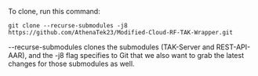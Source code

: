To clone, run this command:

`
git clone --recurse-submodules -j8 https://github.com/AthenaTek23/Modified-Cloud-RF-TAK-Wrapper.git
`

--recurse-submodules clones the submodules (TAK-Server and REST-API-AAR), and the -j8 flag specifies to Git that we also want to grab the latest changes for those submodules as well.
